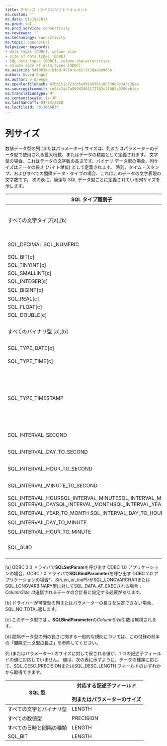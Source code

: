 ```yaml
---
title: 列サイズ |マイクロソフトドキュメント
ms.custom: ''
ms.date: 01/19/2017
ms.prod: sql
ms.prod_service: connectivity
ms.reviewer: ''
ms.technology: connectivity
ms.topic: conceptual
helpviewer_keywords:
- data types [ODBC], column size
- size of data types [ODBC]
- SQL data types [ODBC], column characteristics
- column size of data types [ODBC]
ms.assetid: 541b83ab-b16d-4714-bcb2-3c3daa9a963b
author: David-Engel
ms.author: v-daenge
ms.openlocfilehash: 07b6151c723cb5e05189791100338e9e343c28aa
ms.sourcegitcommit: ce94c2ad7a50945481172782c270b5b0206e61de
ms.translationtype: MT
ms.contentlocale: ja-JP
ms.lasthandoff: 04/14/2020
ms.locfileid: "81306583"
---
```

# <a name="column-size"></a>列サイズ
数値データ型の列 (またはパラメーター) サイズは、列またはパラメーターのデータ型で使用される最大桁数、またはデータの精度として定義されます。 文字型の場合、これはデータの文字数の長さです。バイナリ データ型の場合、列サイズはデータの長さ (バイト単位) として定義されます。 時刻、タイム・スタンプ、およびすべての間隔データ・タイプの場合、これはこのデータの文字表現の文字数です。 次の表に、簡潔な SQL データ型ごとに定義されている列サイズを示します。  
  
|SQL タイプ識別子|列サイズ|  
|-------------------------|-----------------|  
|すべての文字タイプ[a],[b]|列またはパラメーターの定義済みまたは最大の列サイズ (SQL_DESC_LENGTH記述子フィールドに含まれる) 。 たとえば、CHAR(10) として定義された 1 バイト文字列の列サイズは 10 です。|  
|SQL_DECIMAL SQL_NUMERIC|定義された桁数。 例えば、NUMERIC(10,3) として定義された列の精度は 10 です。|  
|SQL_BIT[c]|1|  
|SQL_TINYINT[c]|3|  
|SQL_SMALLINT[c]|5|  
|SQL_INTEGER[c]|10|  
|SQL_BIGINT[c]|19 (署名されている場合) または 20 (署名されていない場合)|  
|SQL_REAL[c]|7|  
|SQL_FLOAT[c]|15|  
|SQL_DOUBLE[c]|15|  
|すべてのバイナリ型 [a],[b]|列またはパラメーターの定義された長さまたは最大長 (バイト単位)。 たとえば、BINARY(10) として定義された列の長さは 10 です。|  
|SQL_TYPE_DATE[c]|10 *(yyyy-mm-dd*形式の文字数)。|  
|SQL_TYPE_TIME[c]|8 *(hh-mm-ss*形式の文字数)、または 9 + *s* *(hh:mm:ss*[.fff..] 形式の文字数 *、s*は秒精度)。|  
|SQL_TYPE_TIMESTAMP|16 *(yyyy-mm-dd hh:mm*形式の文字数)<br /><br /> 19 *(yyyy-mm-dd* *hh:mm:ss*形式の文字数)<br /><br /> or<br /><br /> 20 + *s* *(yyyy-mm-dd hh:mm:ss*[.fff..] 形式の文字数 *(s*は秒精度)。|  
|SQL_INTERVAL_SECOND|p *p*は、インターバルの先行精度 *、s*は秒精度 *、p* *(s*=0 の場合) または*p*+*s*+1 *(s*が 0 の場合>) です。[d]|  
|SQL_INTERVAL_DAY_TO_SECOND|*p*は間隔を先行する精度 *、s*は秒精度、9+*p* *(s*=0 の場合) または 10+*p*+*s* *(s*が 0 の場合>) です。[d]|  
|SQL_INTERVAL_HOUR_TO_SECOND|*p*は間隔を先行する精度 *、s*は秒精度、6+*p* *(s*=0 の場合) または 7+*p*+*s* *(s*が>0 の場合) です。[d]|  
|SQL_INTERVAL_MINUTE_TO_SECOND|*p*は間隔を先行する精度 *、s*は秒精度、3+*p* *(s*=0 の場合) または 4+*p*+*s* *(s*が 0 の場合>) です。[d]|  
|SQL_INTERVAL_HOURSQL_INTERVAL_MINUTESQL_INTERVAL_MONTH SQL_INTERVAL_DAYSQL_INTERVAL_MONTHSQL_INTERVAL_YEAR|*p* *、p*は、間隔の先行精度です。[d]|  
|SQL_INTERVAL_YEAR_TO_MONTH SQL_INTERVAL_DAY_TO_HOUR|3 +*p* *、p*は間隔をリードする精度です。[d]|  
|SQL_INTERVAL_DAY_TO_MINUTE|6+*p* *、p*は間隔をリードする精度です。[d]|  
|SQL_INTERVAL_HOUR_TO_MINUTE|3 +*p* *、p*は間隔をリードする精度です。[d]|  
|SQL_GUID|36 *(aaaaaaa-bbbb-cccc-dddd-eeeeeeeeeeeeeeeeeeeeeeeeeeeeeeeeeeeeeeeeeeeeeeee*の文字数)|  
  
 [a] ODBC 2.0 ドライバで**SQLSetParam**を呼び出す ODBC 1.0 アプリケーションの場合、ODBC 1.0 ドライバで**SQLBindParameter**を呼び出す ODBC 2.0 アプリケーションの場合\**、StrLen_or_IndPtr*がSQL_LONGVARCHARまたはSQL_LONGVARBINARY型に対してSQL_DATA_AT_EXECされる場合 *、ColumnSize は*送信されるデータの合計長に設定する必要があります。  
  
 [b] ドライバーが可変型の列またはパラメーターの長さを決定できない場合、SQL_NO_TOTAL返します。  
  
 [c] このデータ型では **、SQLBindParameter**の*ColumnSize*引数は無視されます。  
  
 [d] 間隔データ型の列の長さに関する一般的な規則については、この付録の前半の「[間隔データ型の長さ](../../../odbc/reference/appendixes/interval-data-type-length.md)」を参照してください。  
  
 列 (またはパラメーター) のサイズに対して戻される値が、1 つの記述子フィールドの値に対応していません。 値は、次の表に示すように、データの種類に応じて、SQL_DESC_PRECISIONまたはSQL_DESC_LENGTH フィールドのいずれかから取得できます。  
  
|SQL 型|対応する記述子フィールド<br /><br /> 列またはパラメーターのサイズ|  
|--------------|--------------------------------------------------------------------|  
|すべての文字とバイナリ型|LENGTH|  
|すべての数値型|PRECISION|  
|すべての日時と間隔の種類|LENGTH|  
|SQL_BIT|LENGTH|
